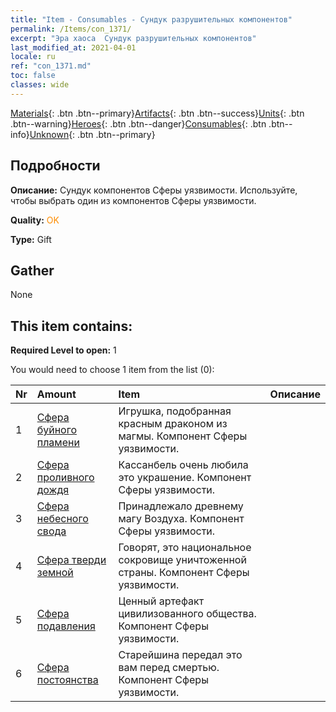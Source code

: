 ```yaml
---
title: "Item - Consumables - Сундук разрушительных компонентов"
permalink: /Items/con_1371/
excerpt: "Эра хаоса  Сундук разрушительных компонентов"
last_modified_at: 2021-04-01
locale: ru
ref: "con_1371.md"
toc: false
classes: wide
---
```

 [Materials](/ru/Items/){: .btn .btn--primary}[Artifacts](/ru/Items/Artifacts/){: .btn .btn--success}[Units](/ru/Items/Units/){: .btn .btn--warning}[Heroes](/ru/Items/Heroes/){: .btn .btn--danger}[Consumables](/ru/Items/Consumables/){: .btn .btn--info}[Unknown](/ru/Items/Unknown/){: .btn .btn--primary}

## Подробности
 **Описание:** Сундук компонентов Сферы уязвимости. Используйте, чтобы выбрать один из компонентов Сферы уязвимости.

 **Quality:** <span style="color: #FF8C00">OK</span>

 **Type:** Gift

## Gather

  None

## This item contains:

 **Required Level to open:** 1

 You would need to choose 1 item from the list (0):

  | Nr | Amount |     Item    | Описание |
  |:---|:-------|:------------|:-----------:|
  | 1 | [Сфера буйного пламени](/ru/Items/art_172/) | Игрушка, подобранная красным драконом из магмы. Компонент Сферы уязвимости. | 
  | 2 | [Сфера проливного дождя](/ru/Items/art_173/) | Кассанбель очень любила это украшение. Компонент Сферы уязвимости. | 
  | 3 | [Сфера небесного свода](/ru/Items/art_174/) | Принадлежало древнему магу Воздуха. Компонент Сферы уязвимости. | 
  | 4 | [Сфера тверди земной](/ru/Items/art_175/) | Говорят, это национальное сокровище уничтоженной страны. Компонент Сферы уязвимости. | 
  | 5 | [Сфера подавления](/ru/Items/art_176/) | Ценный артефакт цивилизованного общества. Компонент Сферы уязвимости. | 
  | 6 | [Сфера постоянства](/ru/Items/art_177/) | Старейшина передал это вам перед смертью. Компонент Сферы уязвимости. | 
